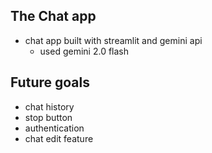 ## The Chat app
- chat app built with streamlit and gemini api
  - used gemini 2.0 flash
## Future goals
- chat history
- stop button
- authentication
- chat edit feature
